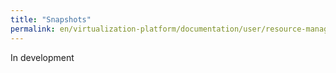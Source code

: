 ```yaml
---
title: "Snapshots"
permalink: en/virtualization-platform/documentation/user/resource-management/snapshots.html
---
```


In development
